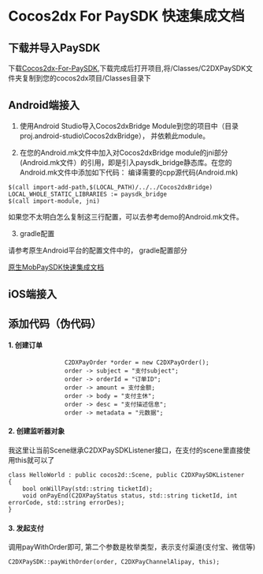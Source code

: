 # Cocos2dx For PaySDK 快速集成文档

## 下载并导入PaySDK

下载[Cocos2dx-For-PaySDK](https://github.com/MobClub/PaySDK-for-cocos2d-x.git),下载完成后打开项目,将/Classes/C2DXPaySDK文件夹复制到您的cocos2dx项目/Classes目录下


## Android端接入

1. 使用Android Studio导入Cocos2dxBridge Module到您的项目中（目录proj.android-studio\Cocos2dxBridge）， 并依赖此module。

2. 在您的Android.mk文件中加入对Cocos2dxBridge module的jni部分(Android.mk文件）的引用，即是引入paysdk_bridge静态库。在您的Android.mk文件中添加如下代码： 
编译需要的cpp源代码(Android.mk)

```
$(call import-add-path,$(LOCAL_PATH)/../../Cocos2dxBridge)
LOCAL_WHOLE_STATIC_LIBRARIES := paysdk_bridge
$(call import-module, jni)
```

如果您不太明白怎么复制这三行配置，可以去参考demo的Android.mk文件。

3. gradle配置

请参考原生Android平台的配置文件中的， gradle配置部分

[原生MobPaySDK快速集成文档](http://wiki.mob.com/paysdk-%E5%BF%AB%E9%80%9F%E9%9B%86%E6%88%90/)




## iOS端接入


## 添加代码（伪代码）

#### 1. 创建订单

```
                C2DXPayOrder *order = new C2DXPayOrder();
                order -> subject = "支付subject";
                order -> orderId = "订单ID";
                order -> amount = 支付金额;
                order -> body = "支付主休";
                order -> desc = "支付描述信息";
                order -> metadata = "元数据";
```

#### 2. 创建监听器对象

我这里让当前Scene继承C2DXPaySDKListener接口，在支付的scene里直接使用this就可以了

```
class HelloWorld : public cocos2d::Scene, public C2DXPaySDKListener
{
    bool onWillPay(std::string ticketId);
    void onPayEnd(C2DXPayStatus status, std::string ticketId, int errorCode, std::string errorDes);
}
```

#### 3. 发起支付

调用payWithOrder即可, 第二个参数是枚举类型，表示支付渠道(支付宝、微信等)

```
C2DXPaySDK::payWithOrder(order, C2DXPayChannelAlipay, this);
```

